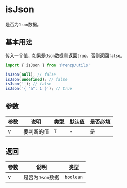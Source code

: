 # isJson

是否为`Json`数据。

## 基本用法

传入一个值，如果是`Json`数据则返回`true`，否则返回`false`。

```ts
import { isJson } from '@renzp/utils'

isJson(null); // false
isJson(undefined); // false
isJson(''); // false
isJson('{ "a": 1 }'); // true
```

## 参数

| 参数 | 说明       | 类型 | 默认值 | 是否必填 |
| ---- | ---------- | ---- | ------ | -------- |
| v    | 要判断的值 | `T`  | -      | 是       |

## 返回

| 参数 | 说明             | 类型      |
| ---- | ---------------- | --------- |
| v    | 是否为`Json`数据 | `boolean` |
